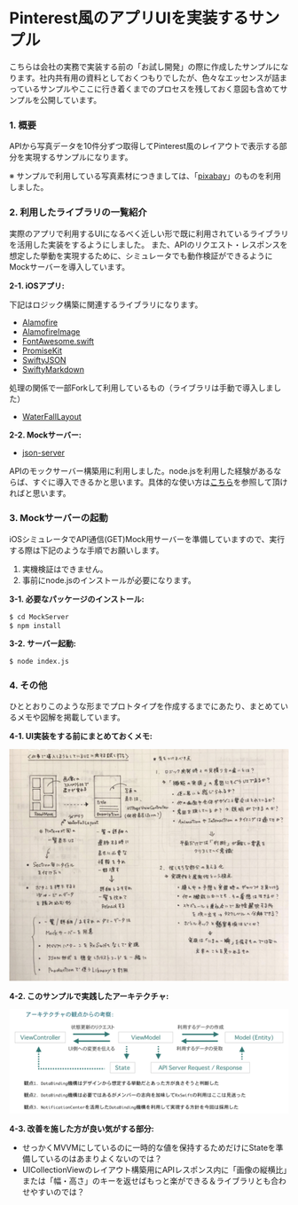 # Pinterest風のアプリUIを実装するサンプル

こちらは会社の実務で実装する前の「お試し開発」の際に作成したサンプルになります。社内共有用の資料としておくつもりでしたが、色々なエッセンスが詰まっているサンプルやここに行き着くまでのプロセスを残しておく意図も含めてサンプルを公開しています。

### 1. 概要

APIから写真データを10件分ずつ取得してPinterest風のレイアウトで表示する部分を実現するサンプルになります。

※ サンプルで利用している写真素材につきましては、「[pixabay](https://pixabay.com/)」のものを利用しました。

### 2. 利用したライブラリの一覧紹介

実際のアプリで利用するUIになるべく近しい形で既に利用されているライブラリを活用した実装をするようにしました。
また、APIのリクエスト・レスポンスを想定した挙動を実現するために、シミュレータでも動作検証ができるようにMockサーバーを導入しています。

__2-1. iOSアプリ:__

下記はロジック構築に関連するライブラリになります。

- [Alamofire](https://github.com/Alamofire/Alamofire)
- [AlamofireImage](https://github.com/Alamofire/AlamofireImage)
- [FontAwesome.swift](https://github.com/thii/FontAwesome.swift)
- [PromiseKit](https://github.com/mxcl/PromiseKit)
- [SwiftyJSON](https://github.com/SwiftyJSON/SwiftyJSON)
- [SwiftyMarkdown](https://github.com/SimonFairbairn/SwiftyMarkdown)

処理の関係で一部Forkして利用しているもの（ライブラリは手動で導入しました）

- [WaterFallLayout](https://github.com/sgr-ksmt/WaterfallLayout)

__2-2. Mockサーバー:__

- [json-server](https://github.com/typicode/json-server)

APIのモックサーバー構築用に利用しました。node.jsを利用した経験があるならば、すぐに導入できるかと思います。具体的な使い方は[こちら](https://blog.eleven-labs.com/en/json-server/)を参照して頂ければと思います。

### 3. Mockサーバーの起動

iOSシミュレータでAPI通信(GET)Mock用サーバーを準備していますので、実行する際は下記のような手順でお願いします。

1. 実機検証はできません。
2. 事前にnode.jsのインストールが必要になります。

__3-1. 必要なパッケージのインストール:__

```
$ cd MockServer
$ npm install
```

__3-2. サーバー起動:__

```
$ node index.js
```

### 4. その他

ひととおりこのような形までプロトタイプを作成するまでにあたり、まとめているメモや図解を掲載しています。

__4-1. UI実装をする前にまとめておくメモ:__

![4-1図解](https://github.com/fumiyasac/MasonryStyleLayout/blob/master/images/ui_practice.jpg)

__4-2. このサンプルで実践したアーキテクチャ:__

![4-2図解](https://github.com/fumiyasac/MasonryStyleLayout/blob/master/images/architecture_practice.png)

__4-3. 改善を施した方が良い気がする部分:__

+ せっかくMVVMにしているのに一時的な値を保持するためだけにStateを準備しているのはあまりよくないのでは？
+ UICollectionViewのレイアウト構築用にAPIレスポンス内に「画像の縦横比」または「幅・高さ」のキーを返せばもっと楽ができる＆ライブラリとも合わせやすいのでは？
